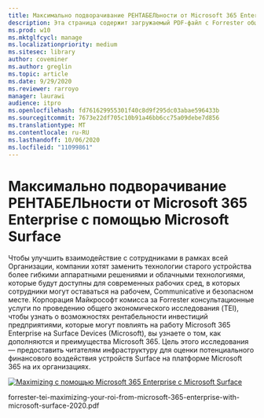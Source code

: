 ```yaml
---
title: Максимально подворачивание РЕНТАБЕЛЬности от Microsoft 365 Enterprise с помощью Microsoft Surface
description: Эта страница содержит загружаемый PDF-файл с Forrester общего практического исследования, комиссный за влияние Microsoft.
ms.prod: w10
ms.mktglfcycl: manage
ms.localizationpriority: medium
ms.sitesec: library
author: coveminer
ms.author: greglin
ms.topic: article
ms.date: 9/29/2020
ms.reviewer: rarroyo
manager: laurawi
audience: itpro
ms.openlocfilehash: fd761629955301f40c8d9f295dc03abae596433b
ms.sourcegitcommit: 7673e22df705c10b91a46bb6cc75a09debe7d856
ms.translationtype: MT
ms.contentlocale: ru-RU
ms.lasthandoff: 10/06/2020
ms.locfileid: "11099861"
---
```

# Максимально подворачивание РЕНТАБЕЛЬности от Microsoft 365 Enterprise с помощью Microsoft Surface

 Чтобы улучшить взаимодействие с сотрудниками в рамках всей Организации, компании хотят заменить технологии старого устройства более гибкими аппаратными решениями и облачными технологиями, которые будут доступны для современных рабочих сред, в которых сотрудники могут оставаться на рабочем, Communicative и безопасном месте. Корпорация Майкрософт комисса за Forrester консультационные услуги по проведению общего экономического исследования (TEI), чтобы узнать о возможностях рентабельности инвестиций предприятиями, которые могут повлиять на работу Microsoft 365 Enterprise на Surface Devices (Microsoft), вы узнаете о том, как дополняются и преимущества Microsoft 365. Цель этого исследования — предоставить читателям инфраструктуру для оценки потенциального финансового воздействия устройств Surface на платформе Microsoft 365 на их организациях.

[![Maximizing с помощью Microsoft 365 Enterprise с Microsoft Surface](./images/download-report.png)](./media/forrester-tei-maximizing-your-roi-from-microsoft-365-enterprise-with-microsoft-surface-2020.pdf)


forrester-tei-maximizing-your-roi-from-microsoft-365-enterprise-with-microsoft-surface-2020.pdf


